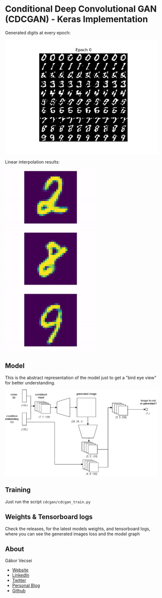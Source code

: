 # Conditional Deep Convolutional GAN (CDCGAN) - Keras Implementation

Generated digits at every epoch:

<img src="art/mnist_generated_per_epoch.gif" width="640" alt="Generated MNIST Characters">

Linear interpolation results:

<img src="art/interpolation_2_to_4.gif" width="300" alt="Interpolation animation">
<img src="art/interpolation_8_to_5.gif" width="300" alt="Interpolation animation">
<img src="art/interpolation_9_to_6.gif" width="300" alt="Interpolation animation">


## Model

This is the abstract representation of the model just to get a "bird eye view" for better understanding.

<img src="art/cdcgan_abstract_model.png" width="640" alt="Model"><br/>

## Training

Just run the script `cdcgan/cdcgan_train.py`

## Weights & Tensorboard logs

Check the releases, for the latest models weights, and tensorboard logs, where you can see the generated images
loss and the model graph

## About

Gábor Vecsei

- [Website](https://gaborvecsei.com)
- [LinkedIn](https://www.linkedin.com/in/gaborvecsei)
- [Twitter](https://twitter.com/GAwesomeBE)
- [Personal Blog](https://gaborvecsei.wordpress.com/)
- [Github](https://github.com/gaborvecsei)
